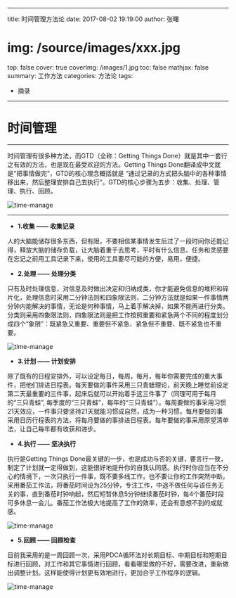 
---
title:  时间管理方法论
date: 2017-08-02 19:19:00
author: 张曙
# img: /source/images/xxx.jpg
top: false
cover: true
coverImg: /images/1.jpg
toc: false
mathjax: false
summary: 工作方法
categories: 方法论
tags:
  - 摘录
---

# 时间管理

****

时间管理有很多种方法，而GTD（全称：Getting Things Done）就是其中一套行之有效的方法，也是现在最受欢迎的方法。Getting Things Done翻译成中文就是“把事情做完”，GTD的核心理念概括就是 “通过记录的方式把头脑中的各种事情移出来，然后整理安排自己去执行”。GTD的核心步骤为五步：收集、处理、管理、执行、回顾。

![time-manage](http://otferhktu.bkt.clouddn.com/time-manage.png)

---

- **1.收集 —— 收集记录**

人的大脑能储存很多东西，但有限，不要相信某事情发生后过了一段时间你还能记得，释放大脑的储存负载，让大脑着重于去思考，平时有什么信息、任务和灵感要在忘记之前用工具记录下来，使用的工具要尽可能的方便，易用，便捷。

- **2.处理 —— 处理分类**

只有及时处理信息，对信息及时做出决定和归纳成类，你才能避免信息的堆积和碎片化，处理信息时采用二分钟法则和四象限法则，二分钟方法就是如果一件事情两分钟内能解决的事情，无论是何种事情，马上着手解决掉，如果不能再进行分类。分类则采用四象限法则，四象限法则是把工作按照重要和紧急两个不同的程度划分成四个“象限”：既紧急又重要、重要但不紧急、紧急但不重要、既不紧急也不重要。

![time-manage](http://otferhktu.bkt.clouddn.com/time-classify.png)

- **3.计划 —— 计划安排**

除了既有的日程安排外，可以设定每日，每周，每月，每年你需要完成的重大事件，把他们排进日程表。每天要做的事件采用三只青蛙理论，前天晚上睡觉前设定第二天最重要的三件事，起床后就可以开始着手这三件事了（同理可用于每月的“三只青蛙”, 每季度的“三只青蛙”，每年的“三只青蛙”）。每周要做的事采用习惯21天效应，一件事只要坚持21天就能习惯成自然，成为一种习惯。每月要做的事采用日历行程表的方法，将每月要做的事排进日程表。每年要做的事采用原望清单法，让自己每年都有收获和进步。

- **4.执行 —— 坚决执行**

执行是Getting Things Done最关键的一步，也是成功与否的关键，要言行一致，制定了计划就一定得做到，这能很好地提升你的自我认同感。执行时你应当在不分心的情境下，一次只执行一件事，既不要多线工作，也不要让你的工作突然中断。采用番茄工作法，将番茄时间设为25分钟，专注工作，中途不做任何与该任务无关的事，直到番茄时钟响起，然后短暂休息5分钟继续番茄时钟，每4个番茄时段可多休息一会儿。番茄工作法极大地提高了工作的效率，还会有意想不到的成就感。

![time-manage](http://otferhktu.bkt.clouddn.com/time-plan.png)


- **5.回顾 —— 回顾检查**

目前我采用的是一周回顾一次，采用PDCA循环法对长期目标、中期目标和短期目标进行回顾，对工作和其它事情进行回顾，看看哪里做的不好，需要改进，重新做出调整计划。这样能使得计划更有效地进行，更加合乎工作程序的逻辑。

![time-manage](http://otferhktu.bkt.clouddn.com/time-PDCA.png)
